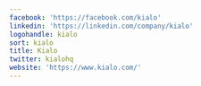 ```yaml
---
facebook: 'https://facebook.com/kialo'
linkedin: 'https://linkedin.com/company/kialo'
logohandle: kialo
sort: kialo
title: Kialo
twitter: kialohq
website: 'https://www.kialo.com/'
---
```

